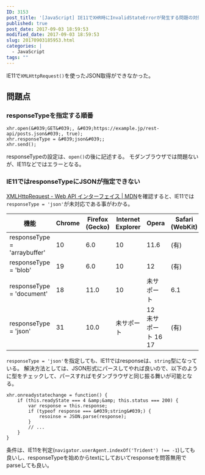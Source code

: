 ```yaml
---
ID: 3153
post_title: '[JavaScript] IE11でXHR時にInvalidStateErrorが発生する問題の対処法'
published: true
post_date: 2017-09-03 18:59:53
modified_date: 2017-09-03 18:59:53
slug: 20170903185953.html
categories: |
  - JavaScript
tags: ""
---
```

IE11で`XMLHttpRequest()`を使ったJSON取得ができなかった。

<!--more-->

## 問題点

### responseTypeを指定する順番

```language-javascript
xhr.open(&#039;GET&#039;, &#039;https://example.jp/rest-api/posts.json&#039;, true);
xhr.responseType = &#039;json&#039;;
xhr.send();
```

responseTypeの設定は、`open()`の後に記述する。
モダンブラウザでは問題ないが、IE11などではエラーとなる。


### IE11ではresponseTypeにJSONが指定できない

[XMLHttpRequest - Web API インターフェイス | MDN](https://developer.mozilla.org/ja/docs/Web/API/XMLHttpRequest)を確認すると、IE11では`responseType = 'json'`が未対応である事がわかる。

| 機能 | Chrome | Firefox (Gecko) | Internet Explorer | Opera | Safari (WebKit) | 
| --- | --- | --- | --- | --- | --- |
| responseType = 'arraybuffer' | 10 | 6.0 | 10 | 11.6 | (有) |
| responseType = 'blob' | 19 | 6.0 | 10 | 12 | (有) |
| responseType = 'document' | 18 | 11.0 | 10 | 未サポート | 6.1 |
| responseType = 'json' | 31 | 10.0 | 未サポート| 12 <br>未サポート 16<br>17 | (有) |

`responseType = 'json'`を指定しても、IE11ではresponseは、`string`型になっている。
解決方法としては、JSON形式にパースしてやれば良いので、以下のように型をチェックして、パースすればモダンブラウザと同じ振る舞いが可能となる。

```language-javascript
xhr.onreadystatechange = function() {
    if (this.readyState === 4 &amp;&amp; this.status === 200) {
        var response = this.response;
        if (typeof response === &#039;string&#039;) {
            resoinse = JSON.parse(response);
        }
        // ...
    }
}
```

条件は、IE11を判定(`navigator.userAgent.indexOf('Trident') !== -1`)しても良いし、responseTypeを始めからtextにしておいてresponseを問答無用でparseしても良い。